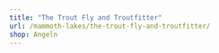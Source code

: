 ```yaml
---
title: "The Trout Fly and Troutfitter"
url: /mammoth-lakes/the-trout-fly-and-troutfitter/
shop: Angeln
---
```

